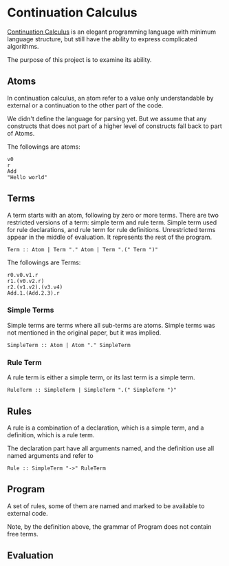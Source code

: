 # Continuation Calculus
[Continuation Calculus](https://arxiv.org/abs/1309.1257?context=cs) is an elegant programming language
with minimum language structure, but still have the ability to express complicated algorithms.

The purpose of this project is to examine its ability.  

## Atoms
In continuation calculus, an atom refer to a value only understandable by 
external or a continuation to the other part of the code.

We didn't define the language for parsing yet. But we assume that any constructs
that does not part of a higher level of constructs fall back to part of Atoms.

The followings are atoms:

```
v0
r
Add
"Hello world"
```


## Terms
A term starts with an atom, following by zero or more terms.
There are two restricted versions of a term: simple term and rule term.
Simple term used for rule declarations, and rule term for rule definitions.
Unrestricted terms appear in the middle of evaluation. It represents the rest
of the program.

```
Term :: Atom | Term "." Atom | Term ".(" Term ")"
```

The followings are Terms:

```
r0.v0.v1.r
r1.(v0.v2.r)
r2.(v1.v2).(v3.v4)
Add.1.(Add.2.3).r
```

### Simple Terms
Simple terms are terms where all sub-terms are atoms. Simple terms was not mentioned in
the original paper, but it was implied.

```
SimpleTerm :: Atom | Atom "." SimpleTerm
```

### Rule Term
A rule term is either a simple term, or its last term is a simple term.

```
RuleTerm :: SimpleTerm | SimpleTerm ".(" SimpleTerm ")"
```

## Rules
A rule is a combination of a declaration, which is a simple term, and a definition,
which is a rule term. 

The declaration part have all arguments named, and the definition use all named arguments
and refer to 

```
Rule :: SimpleTerm "->" RuleTerm
```

## Program
A set of rules, some of them are named and marked to be available to external code.

Note, by the definition above, the grammar of Program does not contain free terms. 

## Evaluation
